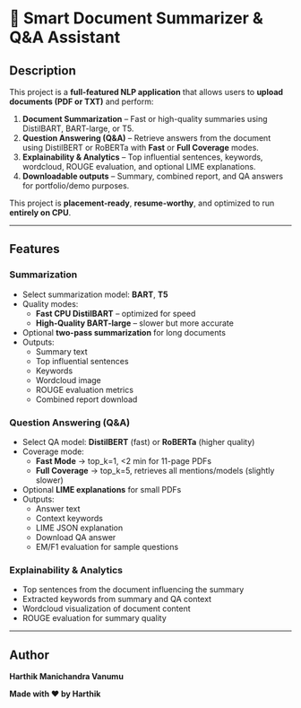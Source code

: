 # 📑 Smart Document Summarizer & Q&A Assistant

## Description
This project is a **full-featured NLP application** that allows users to **upload documents (PDF or TXT)** and perform:

1. **Document Summarization** – Fast or high-quality summaries using DistilBART, BART-large, or T5.  
2. **Question Answering (Q&A)** – Retrieve answers from the document using DistilBERT or RoBERTa with **Fast** or **Full Coverage** modes.  
3. **Explainability & Analytics** – Top influential sentences, keywords, wordcloud, ROUGE evaluation, and optional LIME explanations.  
4. **Downloadable outputs** – Summary, combined report, and QA answers for portfolio/demo purposes.

This project is **placement-ready**, **resume-worthy**, and optimized to run **entirely on CPU**.

---

## Features

### Summarization
- Select summarization model: **BART**, **T5**  
- Quality modes:
  - **Fast CPU DistilBART** – optimized for speed  
  - **High-Quality BART-large** – slower but more accurate  
- Optional **two-pass summarization** for long documents  
- Outputs:
  - Summary text  
  - Top influential sentences  
  - Keywords  
  - Wordcloud image  
  - ROUGE evaluation metrics  
  - Combined report download  

### Question Answering (Q&A)
- Select QA model: **DistilBERT** (fast) or **RoBERTa** (higher quality)  
- Coverage mode:
  - **Fast Mode** → top_k=1, <2 min for 11-page PDFs  
  - **Full Coverage** → top_k=5, retrieves all mentions/models (slightly slower)  
- Optional **LIME explanations** for small PDFs  
- Outputs:
  - Answer text  
  - Context keywords  
  - LIME JSON explanation  
  - Download QA answer  
  - EM/F1 evaluation for sample questions  

### Explainability & Analytics
- Top sentences from the document influencing the summary  
- Extracted keywords from summary and QA context  
- Wordcloud visualization of document content  
- ROUGE evaluation for summary quality  

---

## Author
**Harthik Manichandra Vanumu** 

**Made with ❤️ by Harthik**
